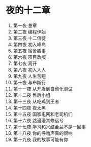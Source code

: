 # 夜的十二章

1. 第一夜 总章
2. 第二夜 编程伊始
3. 第三夜 十二信徒
4. 第四夜 初入峰鸟
5. 第五夜 宿舍趣事
6. 第六夜 项目改版
7. 第七夜 离开
8. 第八夜 初入人人
9. 第九夜 人生苦短
10. 第十夜 与布斯行
11. 第十一夜 从开发到自动化测试
12. 第十二夜 售后小组
13. 第十三夜 从吃鸡到王者
14. 第十四夜 夜太黑
15. 第十五夜 国家电网和老司机们
16. 第十六夜 路漫漫其修远兮
17. 第十七夜 学习和义结金兰不是一回事
18. 第十八夜 你的呼噜声真的很响
19. 第十九夜 我的故事可能有你

